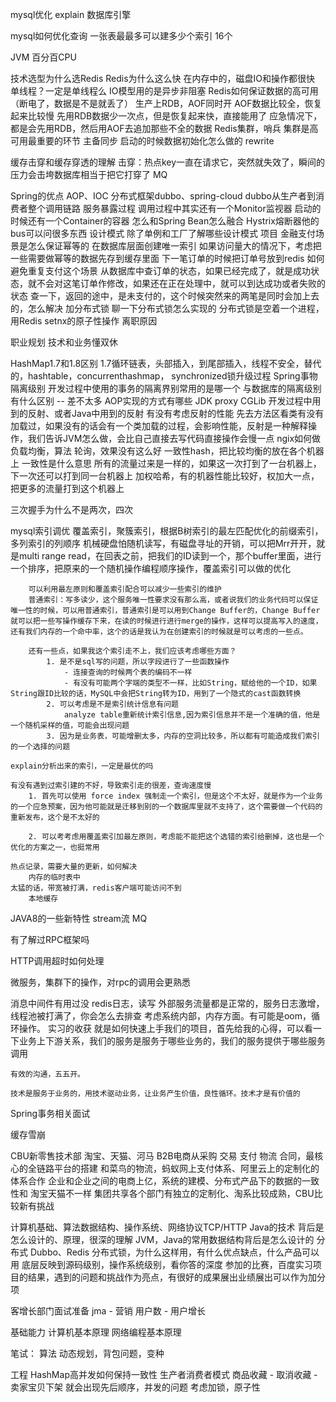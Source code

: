 mysql优化
	explain
	数据库引擎

mysql如何优化查询
一张表最最多可以建多少个索引 16个

JVM
	百分百CPU

技术选型为什么选Redis
Redis为什么这么快
	在内存中的，磁盘IO和操作都很快
	单线程？一定是单线程么
	IO模型用的是异步非阻塞
Redis如何保证数据的高可用（断电了，数据是不是就丢了）
	生产上RDB，AOF同时开
	AOF数据比较全，恢复起来比较慢
	先用RDB数据少一次点，但是恢复起来快，直接能用了
	应急情况下，都是会先用RDB，然后用AOF去追加那些不全的数据
Redis集群，哨兵
	集群是高可用最重要的环节
	主备同步
	启动的时候数据初始化怎么做的
	rewrite

缓存击穿和缓存穿透的理解
	击穿：热点key一直在请求它，突然就失效了，瞬间的压力会击垮数据库相当于把它打穿了
MQ

Spring的优点
	AOP、IOC
分布式框架dubbo、spring-cloud
dubbo从生产者到消费者整个调用链路
	服务暴露过程
	调用过程中其实还有一个Monitor监视器
	启动的时候还有一个Container的容器
	怎么和Spring Bean怎么融合
	Hystrix熔断器他的bus可以问很多东西
设计模式
	除了单例和工厂了解哪些设计模式
项目
	金融支付场景是怎么保证幂等的
		在数据库层面创建唯一索引
		如果访问量大的情况下，考虑把一些需要做幂等的数据先存到缓存里面
			下一笔订单的时候把订单号放到redis
	如何避免重复支付这个场景
		从数据库中查订单的状态，如果已经完成了，就是成功状态，就不会对这笔订单作修改，如果还在正在处理中，就可以到达成功或者失败的状态
	查一下，返回的途中，是未支付的，这个时候突然来的两笔是同时会加上去的，怎么解决
		加分布式锁
	聊一下分布式锁怎么实现的
		分布式锁是空着一个进程，用Redis setnx的原子性操作
离职原因

职业规划
	技术和业务懂双休



HashMap1.7和1.8区别
	1.7循环链表，头部插入，到尾部插入，线程不安全，替代的，hashtable，concurrenthashmap，
synchronized锁升级过程
Spring事物隔离级别
	开发过程中使用的事务的隔离界别常用的是哪一个
	与数据库的隔离级别有什么区别 -- 差不太多
	AOP实现的方式有哪些
		JDK proxy
		CGLib
开发过程中用到的反射、或者Java中用到的反射
有没有考虑反射的性能
	先去方法区看类有没有加载过，如果没有的话会有一个类加载的过程，会影响性能，反射是一种解释操作，我们告诉JVM怎么做，会比自己直接去写代码直接操作会慢一点
ngix如何做负载均衡，算法
	轮询，效果没有这么好
	一致性hash，把比较均衡的放在各个机器上
		一致性是什么意思
			所有的流量过来是一样的，如果这一次打到了一台机器上，下一次还可以打到同一台机器上
	加权哈希，有的机器性能比较好，权加大一点，把更多的流量打到这个机器上

三次握手为什么不是两次，四次

mysql索引调优
	覆盖索引，聚簇索引，根据B树索引的最左匹配优化的前缀索引，多列索引的列顺序
		机械硬盘怕随机读写，有磁盘寻址的开销，可以把Mrr开开，就是multi range read，在回表之前，把我们的ID读到一个，那个buffer里面，进行一个排序，把原来的一个随机操作编程顺序操作，覆盖索引可以做的优化

		可以利用最左原则和覆盖索引配合可以减少一些索引的维护
		普通索引：写多读少，这个服务唯一性要求没有那么高，或者说我们的业务代码可以保证唯一性的时候，可以用普通索引，普通索引是可以用到Change Buffer的，Change Buffer 就可以把一些写操作缓存下来，在读的时候进行进行merge的操作，这样可以提高写入的速度，还有我们内存的一个命中率，这个的话是我认为在创建索引的时候就是可以考虑的一些点。
	
		还有一些点，如果我这个索引走不上，我们应该考虑哪些方面？
			1. 是不是sql写的问题，所以字段进行了一些函数操作
				- 连接查询的时候两个表的编码不一样
				- 有没有可能两个字端的类型不一样，比如String，赋给他的一个ID，如果String跟ID比较的话，MySQL中会把String转为ID，用到了一个隐式的cast函数转换
			2. 可以考虑是不是索引统计信息有问题
				analyze table重新统计索引信息,因为索引信息并不是一个准确的值，他是一个随机采样的值，可能会出现问题
			3. 因为是业务表，可能增删太多，内存的空洞比较多，所以都有可能造成我们索引的一个选择的问题
	
	explain分析出来的索引，一定是最优的吗
	
	有没有遇到过索引建的不好，导致索引走的很差，查询速度慢
		1. 首先可以使用 force index 强制走一个索引，但是这个不太好，就是作为一个业务的一个应急预案，因为他可能就是迁移到别的一个数据库里就不支持了，这个需要做一个代码的重新发布，这个是不太好的
	
		2. 可以考考虑用覆盖索引加最左原则，考虑能不能把这个选错的索引给删掉，这也是一个优化的方案之一，也挺常用
	
	热点记录，需要大量的更新，如何解决
		内存的临时表中
	太猛的话，带宽被打满，redis客户端可能访问不到
		本地缓存


JAVA8的一些新特性
	stream流
MQ

有了解过RPC框架吗

HTTP调用超时如何处理
	
微服务，集群下的操作，对rpc的调用会更熟悉

消息中间件有用过没
	redis日志，读写
	外部服务流量都是正常的，服务日志激增，线程池被打满了，你会怎么去排查
		考虑系统内部，内存方面。有可能是oom，循环操作。
实习的收获
	就是如何快速上手我们的项目，首先给我的心得，可以看一下业务上下游关系，我们的服务是服务于哪些业务的，我们的服务提供于哪些服务调用

	有效的沟通，五五开。
	
	技术是服务于业务的，用技术驱动业务，让业务产生价值，良性循环。技术才是有价值的


Spring事务相关面试


缓存雪崩
	

CBU新零售技术部
	淘宝、天猫、河马
	B2B电商从采购  交易  支付  物流  合同，最核心的全链路平台的搭建
	和菜鸟的物流，蚂蚁网上支付体系、阿里云上的定制化的体系合作
	企业和企业之间的电商上亿，系统的建模、分布式产品下的数据的一致性和 淘宝天猫不一样
	集团共享各个部门有独立的定制化、淘系比较成熟，CBU比较新有挑战

计算机基础、算法数据结构、操作系统、网络协议TCP/HTTP
Java的技术
	背后是怎么设计的、原理，很深的理解
	JVM，Java的常用数据结构背后是怎么设计的
分布式
	Dubbo、Redis
	分布式锁，为什么这样用，有什么优点缺点，什么产品可以用
	底层反映到源码级别，操作系统级别，看你答的深度
参加的比赛，百度实习项目的结果，遇到的问题和挑战作为亮点，有很好的成果展出业绩展出可以作为加分项



客增长部门面试准备
jma - 营销
用户数 - 用户增长

基础能力
计算机基本原理
网络编程基本原理


笔试：
算法
	动态规划，背包问题，变种

工程
	HashMap高并发如何保持一致性
	生产者消费者模式
	商品收藏 - 取消收藏 - 卖家宝贝下架
		就会出现先后顺序，并发的问题
		考虑加锁，原子性
